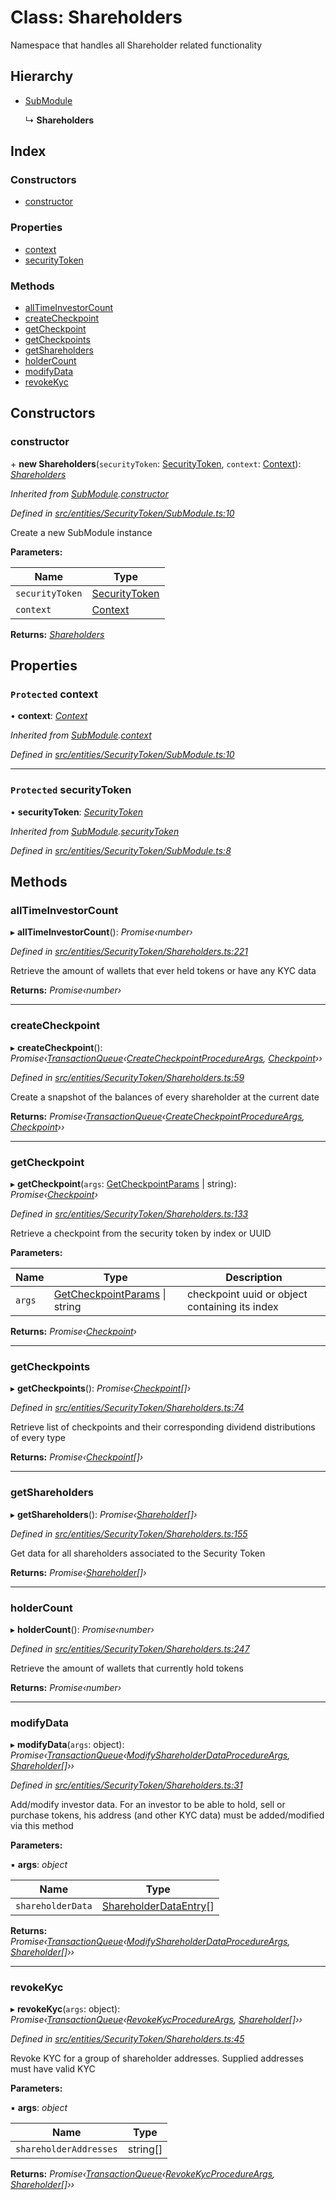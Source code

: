 # Class: Shareholders

Namespace that handles all Shareholder related functionality

## Hierarchy

* [SubModule](_entities_securitytoken_submodule_.submodule.md)

  ↳ **Shareholders**

## Index

### Constructors

* [constructor](_entities_securitytoken_shareholders_.shareholders.md#constructor)

### Properties

* [context](_entities_securitytoken_shareholders_.shareholders.md#protected-context)
* [securityToken](_entities_securitytoken_shareholders_.shareholders.md#protected-securitytoken)

### Methods

* [allTimeInvestorCount](_entities_securitytoken_shareholders_.shareholders.md#alltimeinvestorcount)
* [createCheckpoint](_entities_securitytoken_shareholders_.shareholders.md#createcheckpoint)
* [getCheckpoint](_entities_securitytoken_shareholders_.shareholders.md#getcheckpoint)
* [getCheckpoints](_entities_securitytoken_shareholders_.shareholders.md#getcheckpoints)
* [getShareholders](_entities_securitytoken_shareholders_.shareholders.md#getshareholders)
* [holderCount](_entities_securitytoken_shareholders_.shareholders.md#holdercount)
* [modifyData](_entities_securitytoken_shareholders_.shareholders.md#modifydata)
* [revokeKyc](_entities_securitytoken_shareholders_.shareholders.md#revokekyc)

## Constructors

###  constructor

\+ **new Shareholders**(`securityToken`: [SecurityToken](_entities_securitytoken_securitytoken_.securitytoken.md), `context`: [Context](_context_.context.md)): *[Shareholders](_entities_securitytoken_shareholders_.shareholders.md)*

*Inherited from [SubModule](_entities_securitytoken_submodule_.submodule.md).[constructor](_entities_securitytoken_submodule_.submodule.md#constructor)*

*Defined in [src/entities/SecurityToken/SubModule.ts:10](https://github.com/PolymathNetwork/polymath-sdk/blob/fb8c7c9/src/entities/SecurityToken/SubModule.ts#L10)*

Create a new SubModule instance

**Parameters:**

Name | Type |
------ | ------ |
`securityToken` | [SecurityToken](_entities_securitytoken_securitytoken_.securitytoken.md) |
`context` | [Context](_context_.context.md) |

**Returns:** *[Shareholders](_entities_securitytoken_shareholders_.shareholders.md)*

## Properties

### `Protected` context

• **context**: *[Context](_context_.context.md)*

*Inherited from [SubModule](_entities_securitytoken_submodule_.submodule.md).[context](_entities_securitytoken_submodule_.submodule.md#protected-context)*

*Defined in [src/entities/SecurityToken/SubModule.ts:10](https://github.com/PolymathNetwork/polymath-sdk/blob/fb8c7c9/src/entities/SecurityToken/SubModule.ts#L10)*

___

### `Protected` securityToken

• **securityToken**: *[SecurityToken](_entities_securitytoken_securitytoken_.securitytoken.md)*

*Inherited from [SubModule](_entities_securitytoken_submodule_.submodule.md).[securityToken](_entities_securitytoken_submodule_.submodule.md#protected-securitytoken)*

*Defined in [src/entities/SecurityToken/SubModule.ts:8](https://github.com/PolymathNetwork/polymath-sdk/blob/fb8c7c9/src/entities/SecurityToken/SubModule.ts#L8)*

## Methods

###  allTimeInvestorCount

▸ **allTimeInvestorCount**(): *Promise‹number›*

*Defined in [src/entities/SecurityToken/Shareholders.ts:221](https://github.com/PolymathNetwork/polymath-sdk/blob/fb8c7c9/src/entities/SecurityToken/Shareholders.ts#L221)*

Retrieve the amount of wallets that ever held tokens or have any KYC data

**Returns:** *Promise‹number›*

___

###  createCheckpoint

▸ **createCheckpoint**(): *Promise‹[TransactionQueue](_entities_transactionqueue_.transactionqueue.md)‹[CreateCheckpointProcedureArgs](../interfaces/_types_index_.createcheckpointprocedureargs.md), [Checkpoint](_entities_checkpoint_.checkpoint.md)››*

*Defined in [src/entities/SecurityToken/Shareholders.ts:59](https://github.com/PolymathNetwork/polymath-sdk/blob/fb8c7c9/src/entities/SecurityToken/Shareholders.ts#L59)*

Create a snapshot of the balances of every shareholder at the current date

**Returns:** *Promise‹[TransactionQueue](_entities_transactionqueue_.transactionqueue.md)‹[CreateCheckpointProcedureArgs](../interfaces/_types_index_.createcheckpointprocedureargs.md), [Checkpoint](_entities_checkpoint_.checkpoint.md)››*

___

###  getCheckpoint

▸ **getCheckpoint**(`args`: [GetCheckpointParams](../interfaces/_entities_securitytoken_shareholders_.getcheckpointparams.md) | string): *Promise‹[Checkpoint](_entities_checkpoint_.checkpoint.md)›*

*Defined in [src/entities/SecurityToken/Shareholders.ts:133](https://github.com/PolymathNetwork/polymath-sdk/blob/fb8c7c9/src/entities/SecurityToken/Shareholders.ts#L133)*

Retrieve a checkpoint from the security token by index or UUID

**Parameters:**

Name | Type | Description |
------ | ------ | ------ |
`args` | [GetCheckpointParams](../interfaces/_entities_securitytoken_shareholders_.getcheckpointparams.md) &#124; string | checkpoint uuid or object containing its index  |

**Returns:** *Promise‹[Checkpoint](_entities_checkpoint_.checkpoint.md)›*

___

###  getCheckpoints

▸ **getCheckpoints**(): *Promise‹[Checkpoint](_entities_checkpoint_.checkpoint.md)[]›*

*Defined in [src/entities/SecurityToken/Shareholders.ts:74](https://github.com/PolymathNetwork/polymath-sdk/blob/fb8c7c9/src/entities/SecurityToken/Shareholders.ts#L74)*

Retrieve list of checkpoints and their corresponding dividend distributions of every type

**Returns:** *Promise‹[Checkpoint](_entities_checkpoint_.checkpoint.md)[]›*

___

###  getShareholders

▸ **getShareholders**(): *Promise‹[Shareholder](_entities_shareholder_.shareholder.md)[]›*

*Defined in [src/entities/SecurityToken/Shareholders.ts:155](https://github.com/PolymathNetwork/polymath-sdk/blob/fb8c7c9/src/entities/SecurityToken/Shareholders.ts#L155)*

Get data for all shareholders associated to the Security Token

**Returns:** *Promise‹[Shareholder](_entities_shareholder_.shareholder.md)[]›*

___

###  holderCount

▸ **holderCount**(): *Promise‹number›*

*Defined in [src/entities/SecurityToken/Shareholders.ts:247](https://github.com/PolymathNetwork/polymath-sdk/blob/fb8c7c9/src/entities/SecurityToken/Shareholders.ts#L247)*

Retrieve the amount of wallets that currently hold tokens

**Returns:** *Promise‹number›*

___

###  modifyData

▸ **modifyData**(`args`: object): *Promise‹[TransactionQueue](_entities_transactionqueue_.transactionqueue.md)‹[ModifyShareholderDataProcedureArgs](../interfaces/_types_index_.modifyshareholderdataprocedureargs.md), [Shareholder](_entities_shareholder_.shareholder.md)[]››*

*Defined in [src/entities/SecurityToken/Shareholders.ts:31](https://github.com/PolymathNetwork/polymath-sdk/blob/fb8c7c9/src/entities/SecurityToken/Shareholders.ts#L31)*

Add/modify investor data. For an investor to be able to hold, sell or purchase tokens, his address (and other KYC data)
must be added/modified via this method

**Parameters:**

▪ **args**: *object*

Name | Type |
------ | ------ |
`shareholderData` | [ShareholderDataEntry](../interfaces/_types_index_.shareholderdataentry.md)[] |

**Returns:** *Promise‹[TransactionQueue](_entities_transactionqueue_.transactionqueue.md)‹[ModifyShareholderDataProcedureArgs](../interfaces/_types_index_.modifyshareholderdataprocedureargs.md), [Shareholder](_entities_shareholder_.shareholder.md)[]››*

___

###  revokeKyc

▸ **revokeKyc**(`args`: object): *Promise‹[TransactionQueue](_entities_transactionqueue_.transactionqueue.md)‹[RevokeKycProcedureArgs](../interfaces/_types_index_.revokekycprocedureargs.md), [Shareholder](_entities_shareholder_.shareholder.md)[]››*

*Defined in [src/entities/SecurityToken/Shareholders.ts:45](https://github.com/PolymathNetwork/polymath-sdk/blob/fb8c7c9/src/entities/SecurityToken/Shareholders.ts#L45)*

Revoke KYC for a group of shareholder addresses. Supplied addresses must have valid KYC

**Parameters:**

▪ **args**: *object*

Name | Type |
------ | ------ |
`shareholderAddresses` | string[] |

**Returns:** *Promise‹[TransactionQueue](_entities_transactionqueue_.transactionqueue.md)‹[RevokeKycProcedureArgs](../interfaces/_types_index_.revokekycprocedureargs.md), [Shareholder](_entities_shareholder_.shareholder.md)[]››*
